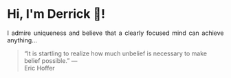 # Hi, I'm Derrick 👋!
<p align="justify">I admire uniqueness and believe that a clearly focused mind can achieve anything...</p> 
<!-- #quote-start -->
<blockquote>&ldquo;It is startling to realize how much unbelief is necessary to make belief possible.&rdquo; &mdash; <footer>Eric Hoffer</footer></blockquote>
<!-- #quote-end -->
